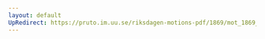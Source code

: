 ```yaml
---
layout: default
UpRedirect: https://pruto.im.uu.se/riksdagen-motions-pdf/1869/mot_1869__ak__315.pdf
---
```

